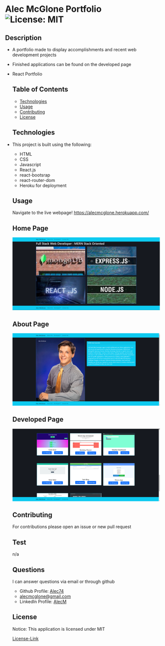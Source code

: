 # Alec McGlone Portfolio ![License: MIT](https://img.shields.io/badge/License-MIT-yellow.svg)

  ## Description
* A portfolio made to display accomplishments and recent web development projects
* Finished applications can be found on the developed page
* React Portfolio

  
  
  ## Table of Contents
  * [Technologies](#technologies)
  * [Usage](#usage)
  * [Contributing](#contributing)
  * [License](#license)
  
  ## Technologies

* This project is built using the following:
    * HTML
    * CSS
    * Javascript
    * React.js
    * react-bootsrap
    * react-router-dom
    * Heroku for deployment

  ## Usage

  Navigate to the live webpage! https://alecmcglone.herokuapp.com/

  ## Home Page
  ![image of webpage](./images/home.png)
  ## About Page
  ![image of webpage](./images/about.png)
  ## Developed Page
  ![image of webpage](./images/dev.png)

  ## Contributing

  For contributions please open an issue or new pull request

  ## Test

  n/a
  
  ## Questions

  I can answer questions via email or through github

  * Github Profile: [Alec74](https://github.com/Alec74)
  * alecmcglone@gmail.com
  * LinkedIn Profile: [AlecM](https://www.linkedin.com/in/alec-mcglone-900904206/)
  
  ## License
  Notice: This application is licensed under MIT
  
  [License-Link](./LICENSE)